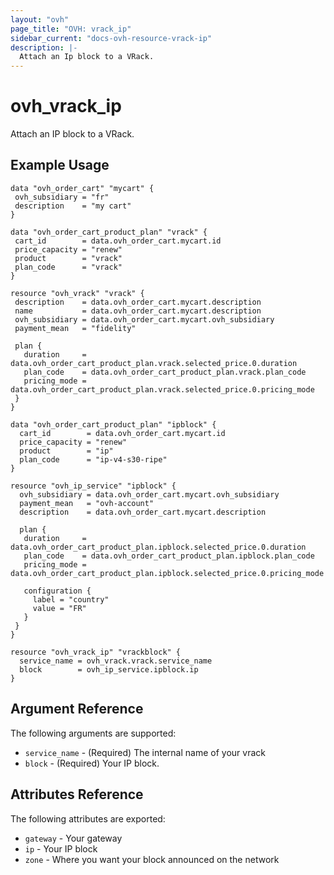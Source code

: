 ```yaml
---
layout: "ovh"
page_title: "OVH: vrack_ip"
sidebar_current: "docs-ovh-resource-vrack-ip"
description: |-
  Attach an Ip block to a VRack.
---
```


# ovh_vrack_ip

Attach an IP block to a VRack.

## Example Usage

```hcl
data "ovh_order_cart" "mycart" {
 ovh_subsidiary = "fr"
 description    = "my cart"
}

data "ovh_order_cart_product_plan" "vrack" {
 cart_id        = data.ovh_order_cart.mycart.id
 price_capacity = "renew"
 product        = "vrack"
 plan_code      = "vrack"
}

resource "ovh_vrack" "vrack" {
 description    = data.ovh_order_cart.mycart.description
 name           = data.ovh_order_cart.mycart.description
 ovh_subsidiary = data.ovh_order_cart.mycart.ovh_subsidiary
 payment_mean   = "fidelity"

 plan {
   duration     = data.ovh_order_cart_product_plan.vrack.selected_price.0.duration
   plan_code    = data.ovh_order_cart_product_plan.vrack.plan_code
   pricing_mode = data.ovh_order_cart_product_plan.vrack.selected_price.0.pricing_mode
 }
}

data "ovh_order_cart_product_plan" "ipblock" {
  cart_id        = data.ovh_order_cart.mycart.id
  price_capacity = "renew"
  product        = "ip"
  plan_code      = "ip-v4-s30-ripe"
}

resource "ovh_ip_service" "ipblock" {
  ovh_subsidiary = data.ovh_order_cart.mycart.ovh_subsidiary
  payment_mean   = "ovh-account"
  description    = data.ovh_order_cart.mycart.description

  plan {
   duration     = data.ovh_order_cart_product_plan.ipblock.selected_price.0.duration
   plan_code    = data.ovh_order_cart_product_plan.ipblock.plan_code
   pricing_mode = data.ovh_order_cart_product_plan.ipblock.selected_price.0.pricing_mode

   configuration {
     label = "country"
     value = "FR"
   }
 }
}

resource "ovh_vrack_ip" "vrackblock" {
  service_name = ovh_vrack.vrack.service_name
  block        = ovh_ip_service.ipblock.ip
}
```

## Argument Reference

The following arguments are supported:

* `service_name` - (Required) The internal name of your vrack
* `block` - (Required) Your IP block.
    
## Attributes Reference

The following attributes are exported:

* `gateway` - Your gateway
* `ip` - Your IP block
* `zone` - Where you want your block announced on the network
